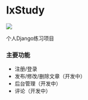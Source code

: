 # IxStudy

![](https://img.shields.io/badge/python-3.6%2B-brightgreen)

个人Django练习项目

### 主要功能

* 注册/登录
* 发布/修改/删除文章（开发中）
* 后台管理（开发中）
* 评论（开发中）